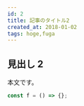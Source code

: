 ```yaml
---
id: 2
title: 記事のタイトル2
created_at: 2018-01-02
tags: hoge,fuga
---
```


## 見出し 2

本文です。

```javascript
const f = () => {};
```
